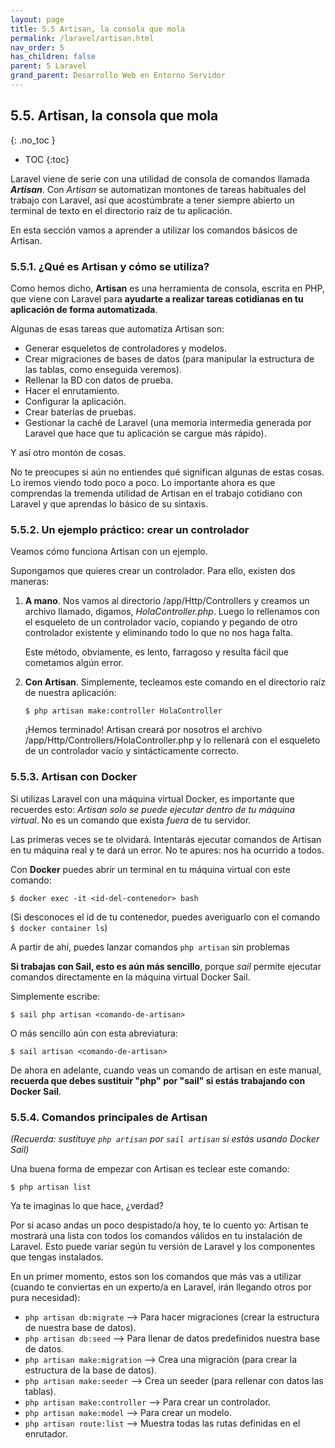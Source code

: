 ```yaml
---
layout: page
title: 5.5 Artisan, la consola que mola
permalink: /laravel/artisan.html
nav_order: 5
has_children: false
parent: 5 Laravel
grand_parent: Desarrollo Web en Entorno Servidor
---
```


## 5.5. Artisan, la consola que mola
{: .no_toc }

- TOC
{:toc}

Laravel viene de serie con una utilidad de consola de comandos llamada ***Artisan***. Con *Artisan* se automatizan montones de tareas habituales del trabajo con Laravel, así que acostúmbrate a tener siempre abierto un terminal de texto en el directorio raíz de tu aplicación.

En esta sección vamos a aprender a utilizar los comandos básicos de Artisan.

### 5.5.1. ¿Qué es Artisan y cómo se utiliza?

Como hemos dicho, **Artisan** es una herramienta de consola, escrita en PHP, que viene con Laravel para **ayudarte a realizar tareas cotidianas en tu aplicación de forma automatizada**.

Algunas de esas tareas que automatiza Artisan son:

* Generar esqueletos de controladores y modelos.
* Crear migraciones de bases de datos (para manipular la estructura de las tablas, como enseguida veremos).
* Rellenar la BD con datos de prueba.
* Hacer el enrutamiento.
* Configurar la aplicación.
* Crear baterías de pruebas.
* Gestionar la caché de Laravel (una memoria intermedia generada por Laravel que hace que tu aplicación se cargue más rápido).

Y así otro montón de cosas.

No te preocupes si aún no entiendes qué significan algunas de estas cosas. Lo iremos viendo todo poco a poco. Lo importante ahora es que comprendas la tremenda utilidad de Artisan en el trabajo cotidiano con Laravel y que aprendas lo básico de su sintaxis.

### 5.5.2. Un ejemplo práctico: crear un controlador

Veamos cómo funciona Artisan con un ejemplo.

Supongamos que quieres crear un controlador. Para ello, existen dos maneras:

1. **A mano**. Nos vamos al directorio /app/Http/Controllers y creamos un archivo llamado, digamos, *HolaController.php*. Luego lo rellenamos con el esqueleto de un controlador vacío, copiando y pegando de otro controlador existente y eliminando todo lo que no nos haga falta.

   Este método, obviamente, es lento, farragoso y resulta fácil que cometamos algún error.

2. **Con Artisan**. Simplemente, tecleamos este comando en el directorio raíz de nuestra aplicación:

   ```
   $ php artisan make:controller HolaController
   ```

   ¡Hemos terminado! Artisan creará por nosotros el archivo /app/Http/Controllers/HolaController.php y lo rellenará con el esqueleto de un controlador vacío y sintácticamente correcto.

### 5.5.3. Artisan con Docker

Si utilizas Laravel con una máquina virtual Docker, es importante que recuerdes esto: *Artisan solo se puede ejecutar dentro de tu máquina virtual*. No es un comando que exista *fuera* de tu servidor.

Las primeras veces se te olvidará. Intentarás ejecutar comandos de Artisan en tu máquina real y te dará un error. No te apures: nos ha ocurrido a todos.

Con **Docker** puedes abrir un terminal en tu máquina virtual con este comando:

```
$ docker exec -it <id-del-contenedor> bash
```

(Si desconoces el id de tu contenedor, puedes averiguarlo con el comando ```$ docker container ls```)

A partir de ahí, puedes lanzar comandos ```php artisan``` sin problemas

**Si trabajas con Sail, esto es aún más sencillo**, porque *sail* permite ejecutar comandos directamente en la máquina virtual Docker Sail.

Simplemente escribe:

```
$ sail php artisan <comando-de-artisan>
```

O más sencillo aún con esta abreviatura:

```
$ sail artisan <comando-de-artisan>
```

De ahora en adelante, cuando veas un comando de artisan en este manual, **recuerda que debes sustituir "php" por "sail" si estás trabajando con Docker Sail**.

### 5.5.4. Comandos principales de Artisan

*(Recuerda: sustituye ```php artisan``` por ```sail artisan``` si estás usando Docker Sail)*

Una buena forma de empezar con Artisan es teclear este comando:

```
$ php artisan list
```

Ya te imaginas lo que hace, ¿verdad?

Por si acaso andas un poco despistado/a hoy, te lo cuento yo: Artisan te mostrará una lista con todos los comandos válidos en tu instalación de Laravel. Esto puede variar según tu versión de Laravel y los componentes que tengas instalados.

En un primer momento, estos son los comandos que más vas a utilizar (cuando te conviertas en un experto/a en Laravel, irán llegando otros por pura necesidad):

* ```php artisan db:migrate``` --> Para hacer migraciones (crear la estructura de nuestra base de datos).
* ```php artisan db:seed``` --> Para llenar de datos predefinidos nuestra base de datos.
* ```php artisan make:migration``` --> Crea una migración (para crear la estructura de la base de datos).
* ```php artisan make:seeder``` --> Crea un seeder (para rellenar con datos las tablas).
* ```php artisan make:controller``` --> Para crear un controlador.
* ```php artisan make:model``` --> Para crear un modelo.
* ```php artisan route:list``` --> Muestra todas las rutas definidas en el enrutador.
